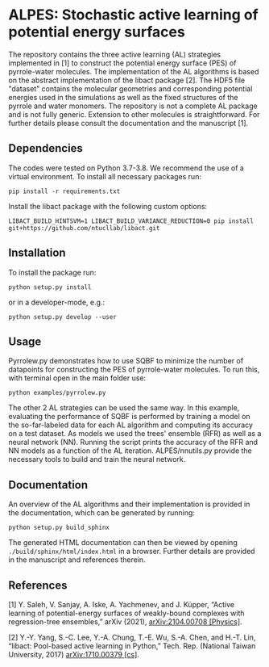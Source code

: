 # ALPES: Stochastic active learning of potential energy surfaces

The repository contains the three active learning (AL) strategies implemented in
[1] to construct the potential energy surface (PES) of pyrrole-water molecules.
The implementation of the AL algorithms is based on the abstract implementation
of the libact package [2]. The HDF5 file "dataset" contains the molecular
geometries and corresponding potential energies used in the simulations as well
as the fixed structures of the pyrrole and water monomers. The repository is not
a complete AL package and is not fully generic. Extension to other molecules is
straightforward. For further details please consult the documentation and the
manuscript [1].

## Dependencies

The codes were tested on Python 3.7-3.8. We recommend the use of a virtual
environment. To install all necessary packages run:

```
pip install -r requirements.txt
```
Install the libact package with the following custom options:
```
LIBACT_BUILD_HINTSVM=1 LIBACT_BUILD_VARIANCE_REDUCTION=0 pip install git+https://github.com/ntucllab/libact.git
```


## Installation

To install the package run:
```
python setup.py install
```
or in a developer-mode, e.g.:
```
python setup.py develop --user
```


## Usage

Pyrrolew.py demonstrates how to use SQBF to minimize the number of datapoints
for constructing the PES of pyrrole-water molecules. To run this, with terminal
open in the main folder use:

```
python examples/pyrrolew.py
```

The other 2 AL strategies can be used the same way. In this example, evaluating
the performance of SQBF is performed by training a model on the so-far-labeled
data for each AL algorithm and computing its accuracy on a test dataset. As
models we used the trees' ensemble (RFR) as well as a neural network (NN). Running the script prints the accuracy of the RFR and NN models as a function of the AL iteration.
ALPES/nnutils.py provide the necessary tools to build and train the neural
network.


## Documentation

An overview of the AL algorithms and their implementation is provided in the
documentation, which can be generated by running:

```
python setup.py build_sphinx
```

The generated HTML documentation can then be viewed by opening
`./build/sphinx/html/index.html` in a browser. Further details are provided in
the manuscript and references therein.


## References

[1] Y. Saleh, V. Sanjay, A. Iske, A. Yachmenev, and J. Küpper, “Active learning
of potential-energy surfaces of weakly-bound complexes with regression-tree
ensembles,” arXiv (2021), [arXiv:2104.00708 [Physics]]( http://arxiv.org/abs/2104.00708).

[2] Y.-Y. Yang, S.-C. Lee, Y.-A. Chung, T.-E. Wu, S.-A. Chen, and H.-T. Lin, “libact: Pool-based active learning in Python,” Tech. Rep. (National Taiwan University, 2017) [arXiv:1710.00379 [cs]]( http://arxiv.org/abs/1710.00379).



<!-- Put Emacs local variables into HTML comment
Local Variables:
coding: utf-8
fill-column: 80
End:
-->
